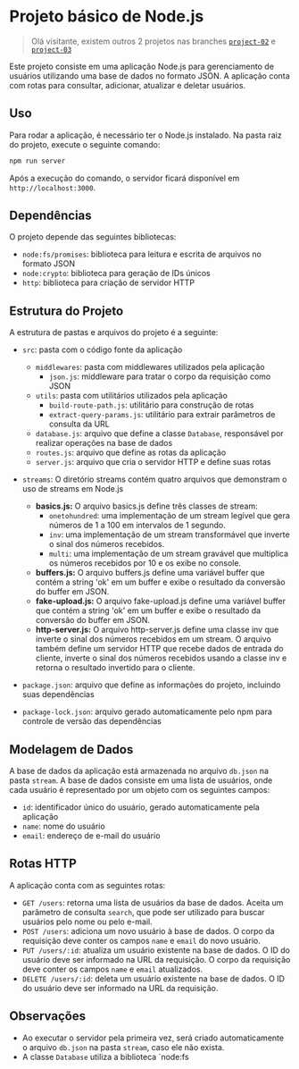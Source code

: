 # Projeto básico de Node.js

> Olá visitante, existem outros 2 projetos nas branches [`project-02`](https://github.com/T0mAlexander/Nodejs-Basics/tree/project-02) e [`project-03`](https://github.com/T0mAlexander/Nodejs-Basics/tree/project-03)

Este projeto consiste em uma aplicação Node.js para gerenciamento de usuários utilizando uma base de dados no formato JSON. A aplicação conta com rotas para consultar, adicionar, atualizar e deletar usuários.

## Uso

Para rodar a aplicação, é necessário ter o Node.js instalado. Na pasta raiz do projeto, execute o seguinte comando:

```bash
npm run server
```

Após a execução do comando, o servidor ficará disponível em `http://localhost:3000`.

## Dependências

O projeto depende das seguintes bibliotecas:

- `node:fs/promises`: biblioteca para leitura e escrita de arquivos no formato JSON
- `node:crypto`: biblioteca para geração de IDs únicos
- `http`: biblioteca para criação de servidor HTTP

## Estrutura do Projeto

A estrutura de pastas e arquivos do projeto é a seguinte:

- `src`: pasta com o código fonte da aplicação
  - `middlewares`: pasta com middlewares utilizados pela aplicação
    - `json.js`: middleware para tratar o corpo da requisição como JSON
  - `utils`: pasta com utilitários utilizados pela aplicação
    - `build-route-path.js`: utilitário para construção de rotas
    - `extract-query-params.js`: utilitário para extrair parâmetros de consulta da URL
  - `database.js`: arquivo que define a classe `Database`, responsável por realizar operações na base de dados
  - `routes.js`: arquivo que define as rotas da aplicação
  - `server.js`: arquivo que cria o servidor HTTP e define suas rotas
- `streams`: O diretório streams contém quatro arquivos que demonstram o uso de streams em Node.js
  - **basics.js:** O arquivo basics.js define três classes de stream:
    - `onetohundred`: uma implementação de um stream legível que gera números de 1 a 100 em intervalos de 1 segundo.
    - `inv`: uma implementação de um stream transformável que inverte o sinal dos números recebidos.
    - `multi`: uma implementação de um stream gravável que multiplica os números recebidos por 10 e os exibe no console.
  - **buffers.js:** O arquivo buffers.js define uma variável buffer que contém a string 'ok' em um buffer e exibe o resultado da conversão do buffer em JSON.
  - **fake-upload.js:** O arquivo fake-upload.js define uma variável buffer que contém a string 'ok' em um buffer e exibe o resultado da conversão do buffer em JSON.
  - **http-server.js:** O arquivo http-server.js define uma classe inv que inverte o sinal dos números recebidos em um stream. O arquivo também define um servidor HTTP que recebe dados de entrada do cliente, inverte o sinal dos números recebidos usando a classe inv e retorna o resultado invertido para o cliente.

- `package.json`: arquivo que define as informações do projeto, incluindo suas dependências
- `package-lock.json`: arquivo gerado automaticamente pelo npm para controle de versão das dependências

## Modelagem de Dados

A base de dados da aplicação está armazenada no arquivo `db.json` na pasta `stream`. A base de dados consiste em uma lista de usuários, onde cada usuário é representado por um objeto com os seguintes campos:

- `id`: identificador único do usuário, gerado automaticamente pela aplicação
- `name`: nome do usuário
- `email`: endereço de e-mail do usuário

## Rotas HTTP

A aplicação conta com as seguintes rotas:

- `GET /users`: retorna uma lista de usuários da base de dados. Aceita um parâmetro de consulta `search`, que pode ser utilizado para buscar usuários pelo nome ou pelo e-mail.
- `POST /users`: adiciona um novo usuário à base de dados. O corpo da requisição deve conter os campos `name` e `email` do novo usuário.
- `PUT /users/:id`: atualiza um usuário existente na base de dados. O ID do usuário deve ser informado na URL da requisição. O corpo da requisição deve conter os campos `name` e `email` atualizados.
- `DELETE /users/:id`: deleta um usuário existente na base de dados. O ID do usuário deve ser informado na URL da requisição.

## Observações

- Ao executar o servidor pela primeira vez, será criado automaticamente o arquivo `db.json` na pasta `stream`, caso ele não exista.
- A classe `Database` utiliza a biblioteca `node:fs
